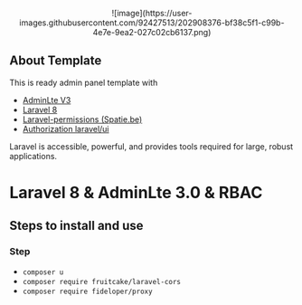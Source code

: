 <p align="center">![image](https://user-images.githubusercontent.com/92427513/202908376-bf38c5f1-c99b-4e7e-9ea2-027c02cb6137.png)</p>

## About Template

This is ready admin panel template with
- [AdminLte V3](https://adminlte.io/themes/v3/)
- [Laravel 8](https://laravel.com/docs/8.x)
- [Laravel-permissions (Spatie.be)](https://spatie.be/docs/laravel-permission/v3/introduction)
- [Authorization laravel/ui](https://github.com/laravel/ui)

Laravel is accessible, powerful, and provides tools required for large, robust applications.
# Laravel 8 & AdminLte 3.0 & RBAC

## Steps to install and use
### Step 
- <code>composer u</code>
- <code>composer require fruitcake/laravel-cors</code>
- <code>composer require fideloper/proxy</code>
